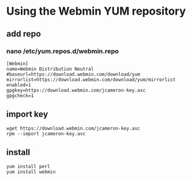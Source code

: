 # Using the Webmin YUM repository

## add repo 

### nano /etc/yum.repos.d/webmin.repo

````
[Webmin]
name=Webmin Distribution Neutral
#baseurl=https://download.webmin.com/download/yum
mirrorlist=https://download.webmin.com/download/yum/mirrorlist
enabled=1
gpgkey=https://download.webmin.com/jcameron-key.asc
gpgcheck=1
````

## import key
````
wget https://download.webmin.com/jcameron-key.asc
rpm --import jcameron-key.asc
````

## install
````
yum install perl
yum install webmin
````
